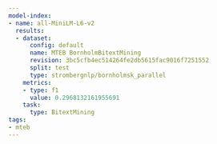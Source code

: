 ```yaml
---
model-index:
- name: all-MiniLM-L6-v2
  results:
  - dataset:
      config: default
      name: MTEB BornholmBitextMining
      revision: 3bc5cfb4ec514264fe2db5615fac9016f7251552
      split: test
      type: strombergnlp/bornholmsk_parallel
    metrics:
    - type: f1
      value: 0.2968132161955691
    task:
      type: BitextMining
tags:
- mteb
---
```


